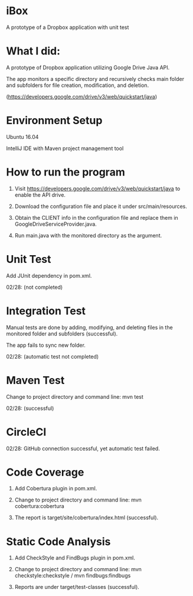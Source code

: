 # iBox
A prototype of a Dropbox application with unit test

# What I did:

A prototype of Dropbox application utilizing Google Drive Java API.

The app monitors a specific directory and recursively checks main folder and subfolders for file creation, modification, and deletion.

(https://developers.google.com/drive/v3/web/quickstart/java)

# Environment Setup

Ubuntu 16.04

IntelliJ IDE with Maven project management tool

# How to run the program

1. Visit https://developers.google.com/drive/v3/web/quickstart/java to enable the API drive.

2. Download the configuration file and place it under src/main/resources.

3. Obtain the CLIENT info in the configuration file and replace them in GoogleDriveServiceProvider.java.

4. Run main.java with the monitored directory as the argument.

# Unit Test

Add JUnit dependency in pom.xml.

02/28: (not completed)

# Integration Test

Manual tests are done by adding, modifying, and deleting files in the monitored folder and subfolders (successful).

The app fails to sync new folder.

02/28: (automatic test not completed)

# Maven Test

Change to project directory and command line: mvn test

02/28: (successful)

# CircleCI

02/28: GitHub connection successful, yet automatic test failed.

# Code Coverage

1. Add Cobertura plugin in pom.xml.

2. Change to project directory and command line: mvn cobertura:cobertura

3. The report is target/site/cobertura/index.html (successful).

# Static Code Analysis

1. Add CheckStyle and FindBugs plugin in pom.xml.

2. Change to project directory and command line: mvn checkstyle:checkstyle / mvn findbugs:findbugs

3. Reports are under target/test-classes (successful).

